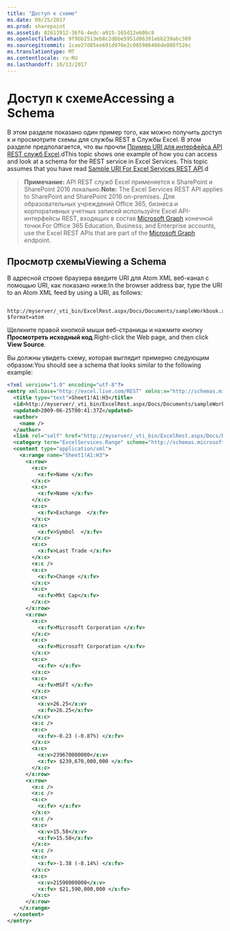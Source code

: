 ```yaml
---
title: "Доступ к схеме"
ms.date: 09/25/2017
ms.prod: sharepoint
ms.assetid: 02613912-36f6-4edc-a915-165d12e60bc8
ms.openlocfilehash: 9f9bb2513eb8c2dbbe5951d86391ebb239a6c389
ms.sourcegitcommit: 1cae27d85ee691d976e2c085986466de088f526c
ms.translationtype: MT
ms.contentlocale: ru-RU
ms.lasthandoff: 10/13/2017
---
```

# <a name="accessing-a-schema"></a><span data-ttu-id="a75e3-102">Доступ к схеме</span><span class="sxs-lookup"><span data-stu-id="a75e3-102">Accessing a Schema</span></span>

<span data-ttu-id="a75e3-p101">В этом разделе показано один пример того, как можно получить доступ к и просмотрите схемы для службы REST в Службы Excel. В этом разделе предполагается, что вы прочли  [Пример URI для интерфейса API REST служб Excel](sample-uri-for-excel-services-rest-api.md).d</span><span class="sxs-lookup"><span data-stu-id="a75e3-p101">This topic shows one example of how you can access and look at a schema for the REST service in Excel Services. This topic assumes that you have read  [Sample URI For Excel Services REST API](sample-uri-for-excel-services-rest-api.md).d</span></span>
  
    
    


> <span data-ttu-id="a75e3-105">**Примечание:** API REST служб Excel применяется к SharePoint и SharePoint 2016 локально.</span><span class="sxs-lookup"><span data-stu-id="a75e3-105">**Note:** The Excel Services REST API applies to SharePoint and SharePoint 2016 on-premises.</span></span> <span data-ttu-id="a75e3-106">Для образовательных учреждений Office 365, бизнеса и корпоративных учетных записей используйте Excel API-интерфейсы REST, входящих в состав [Microsoft Graph](http://graph.microsoft.io/en-us/docs/api-reference/v1.0/resources/excel
> ) конечной точки.</span><span class="sxs-lookup"><span data-stu-id="a75e3-106">For Office 365 Education, Business, and Enterprise accounts, use the Excel REST APIs that are part of the  [Microsoft Graph](http://graph.microsoft.io/en-us/docs/api-reference/v1.0/resources/excel
) endpoint.</span></span>
  
    
    


## <a name="viewing-a-schema"></a><span data-ttu-id="a75e3-107">Просмотр схемы</span><span class="sxs-lookup"><span data-stu-id="a75e3-107">Viewing a Schema</span></span>

 <span data-ttu-id="a75e3-108">В адресной строке браузера введите URI для Atom XML веб-канал с помощью URI, как показано ниже:</span><span class="sxs-lookup"><span data-stu-id="a75e3-108">In the browser address bar, type the URI to an Atom XML feed by using a URI, as follows:</span></span>
  
    
    

```

http://myserver/_vti_bin/ExcelRest.aspx/Docs/Documents/sampleWorkbook.xlsx/model/Ranges('Sheet1!A1|H3')?$format=atom
```

<span data-ttu-id="a75e3-109">Щелкните правой кнопкой мыши веб-страницы и нажмите кнопку **Просмотреть исходный код**.</span><span class="sxs-lookup"><span data-stu-id="a75e3-109">Right-click the Web page, and then click **View Source**.</span></span>
  
    
    
<span data-ttu-id="a75e3-110">Вы должны увидеть схему, которая выглядит примерно следующим образом:</span><span class="sxs-lookup"><span data-stu-id="a75e3-110">You should see a schema that looks similar to the following example:</span></span>
  
    
    



```XML
<?xml version="1.0" encoding="utf-8"?>
<entry xml:base="http://excel.live.com/REST" xmlns:x="http://schemas.microsoft.com/office/2008/07/excelservices/rest" xmlns:d="http://schemas.microsoft.com/ado/2007/08/dataservice" xmlns:m="http://schemas.microsoft.com/ado/2007/08/dataservices/metadata" xmlns="http://www.w3.org/2005/Atom">
  <title type="text">Sheet1!A1:H3</title>
  <id>http://myserver/_vti_bin/ExcelRest.aspx/Docs/Documents/sampleWorkbook.xlsx/model/Ranges('Sheet1!A1%7CH3')</id>
  <updated>2009-06-25T00:41:37Z</updated>
  <author>
    <name />
  </author>
  <link rel="self" href="http://myserver/_vti_bin/ExcelRest.aspx/Docs/Documents/sampleWorkbook.xlsx/model/Ranges('Sheet1!A1%7CH3')?$format=atom" title="Sheet1!A1:H3" />
  <category term="ExcelServices.Range" scheme="http://schemas.microsoft.com/ado/2007/08/dataservices/scheme" />
  <content type="application/xml">
    <x:range name="Sheet1!A1:H3">
      <x:row>
        <x:c>
          <x:fv>Name </x:fv>
        </x:c>
        <x:c>
          <x:fv>Name </x:fv>
        </x:c>
        <x:c>
          <x:fv>Exchange  </x:fv>
        </x:c>
        <x:c>
          <x:fv>Symbol  </x:fv>
        </x:c>
        <x:c>
          <x:fv>Last Trade </x:fv>
        </x:c>
        <x:c />
        <x:c>
          <x:fv>Change </x:fv>
        </x:c>
        <x:c>
          <x:fv>Mkt Cap</x:fv>
        </x:c>
      </x:row>
      <x:row>
        <x:c>
          <x:fv>Microsoft Corporation </x:fv>
        </x:c>
        <x:c>
          <x:fv>Microsoft Corporation </x:fv>
        </x:c>
        <x:c>
          <x:fv> </x:fv>
        </x:c>
        <x:c>
          <x:fv>MSFT </x:fv>
        </x:c>
        <x:c>
          <x:v>26.25</x:v>
          <x:fv>26.25</x:fv>
        </x:c>
        <x:c />
        <x:c>
          <x:fv>-0.23 (-0.87%) </x:fv>
        </x:c>
        <x:c>
          <x:v>239670000000</x:v>
          <x:fv> $239,670,000,000 </x:fv>
        </x:c>
      </x:row>
      <x:row>
        <x:c />
        <x:c />
        <x:c>
          <x:fv> </x:fv>
        </x:c>
        <x:c />
        <x:c>
          <x:v>15.58</x:v>
          <x:fv>15.58</x:fv>
        </x:c>
        <x:c />
        <x:c>
          <x:fv>-1.38 (-8.14%) </x:fv>
        </x:c>
        <x:c>
          <x:v>21590000000</x:v>
          <x:fv> $21,590,000,000 </x:fv>
        </x:c>
      </x:row>
    </x:range>
  </content>
</entry>

```


